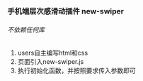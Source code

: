 ### 手机端层次感滑动插件  new-swiper
###### 不依赖任何库

1. users自主编写html和css
2. 页面引入new-swiper.js
3. 执行初始化函数，并按照要求传入参数即可

